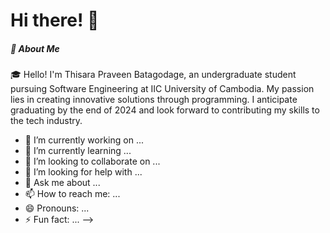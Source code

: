 # Hi there! 👋

##### 🚀 About Me

🎓 Hello! I'm Thisara Praveen Batagodage, an undergraduate student pursuing Software Engineering at IIC University of Cambodia. My passion lies in creating innovative solutions through programming. I anticipate graduating by the end of 2024 and look forward to contributing my skills to the tech industry.

- 🔭 I’m currently working on ...
- 🌱 I’m currently learning ...
- 👯 I’m looking to collaborate on ...
- 🤔 I’m looking for help with ...
- 💬 Ask me about ...
- 📫 How to reach me: ...
- 😄 Pronouns: ...
- ⚡ Fun fact: ...
-->
